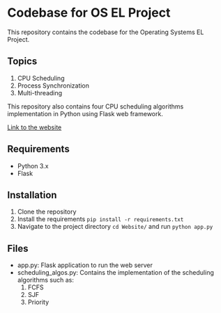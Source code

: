 # Codebase for OS EL Project

This repository contains the codebase for the Operating Systems EL Project.

## Topics

1. CPU Scheduling
2. Process Synchronization
3. Multi-threading

This repository also contains four CPU scheduling algorithms implementation in Python using Flask web framework.

[Link to the website](http://theossentialguide.pythonanywhere.com/)

## Requirements

- Python 3.x
- Flask

## Installation

1. Clone the repository
2. Install the requirements `pip install -r requirements.txt`
3. Navigate to the project directory `cd Website/` and run `python app.py`

## Files

- app.py: Flask application to run the web server
- scheduling_algos.py: Contains the implementation of the scheduling algorithms such as:
  1. FCFS
  2. SJF
  3. Priority

